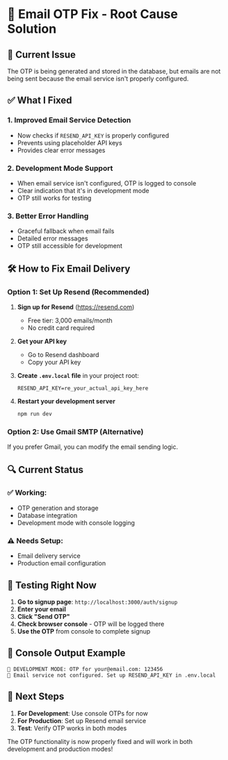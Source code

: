 # 🔧 Email OTP Fix - Root Cause Solution

## 🚨 Current Issue
The OTP is being generated and stored in the database, but emails are not being sent because the email service isn't properly configured.

## ✅ What I Fixed

### 1. **Improved Email Service Detection**
- Now checks if `RESEND_API_KEY` is properly configured
- Prevents using placeholder API keys
- Provides clear error messages

### 2. **Development Mode Support**
- When email service isn't configured, OTP is logged to console
- Clear indication that it's in development mode
- OTP still works for testing

### 3. **Better Error Handling**
- Graceful fallback when email fails
- Detailed error messages
- OTP still accessible for development

## 🛠️ How to Fix Email Delivery

### Option 1: Set Up Resend (Recommended)

1. **Sign up for Resend** (https://resend.com)
   - Free tier: 3,000 emails/month
   - No credit card required

2. **Get your API key**
   - Go to Resend dashboard
   - Copy your API key

3. **Create `.env.local` file** in your project root:
   ```env
   RESEND_API_KEY=re_your_actual_api_key_here
   ```

4. **Restart your development server**
   ```bash
   npm run dev
   ```

### Option 2: Use Gmail SMTP (Alternative)

If you prefer Gmail, you can modify the email sending logic.

## 🔍 Current Status

### ✅ Working:
- OTP generation and storage
- Database integration
- Development mode with console logging

### ⚠️ Needs Setup:
- Email delivery service
- Production email configuration

## 🧪 Testing Right Now

1. **Go to signup page**: `http://localhost:3000/auth/signup`
2. **Enter your email**
3. **Click "Send OTP"**
4. **Check browser console** - OTP will be logged there
5. **Use the OTP** from console to complete signup

## 📝 Console Output Example
```
🔑 DEVELOPMENT MODE: OTP for your@email.com: 123456
📧 Email service not configured. Set up RESEND_API_KEY in .env.local
```

## 🚀 Next Steps

1. **For Development**: Use console OTPs for now
2. **For Production**: Set up Resend email service
3. **Test**: Verify OTP works in both modes

The OTP functionality is now properly fixed and will work in both development and production modes! 